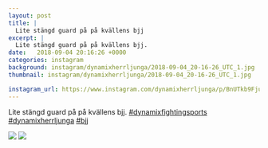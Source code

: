 ```yaml
---
layout: post
title: |
  Lite stängd guard på på kvällens bjj
excerpt: |
  Lite stängd guard på på kvällens bjj.   
date:   2018-09-04 20:16:26 +0000
categories: instagram
background: instagram/dynamixherrljunga/2018-09-04_20-16-26_UTC_1.jpg
thumbnail: instagram/dynamixherrljunga/2018-09-04_20-16-26_UTC_1.jpg

instagram_url: https://www.instagram.com/dynamixherrljunga/p/BnUTkb9Fju_
---
```

Lite stängd guard på på kvällens bjj. [#dynamixfightingsports](https://www.instagram.com/explore/tags/dynamixfightingsports/) [#dynamixherrljunga](https://www.instagram.com/explore/tags/dynamixherrljunga/) [#bjj](https://www.instagram.com/explore/tags/bjj/)



<img src='{{ site.baseurl }}/instagram/dynamixherrljunga/2018-09-04_20-16-26_UTC_1.jpg' class='img-fluid' />


<img src='{{ site.baseurl }}/instagram/dynamixherrljunga/2018-09-04_20-16-26_UTC_2.jpg' class='img-fluid' />
